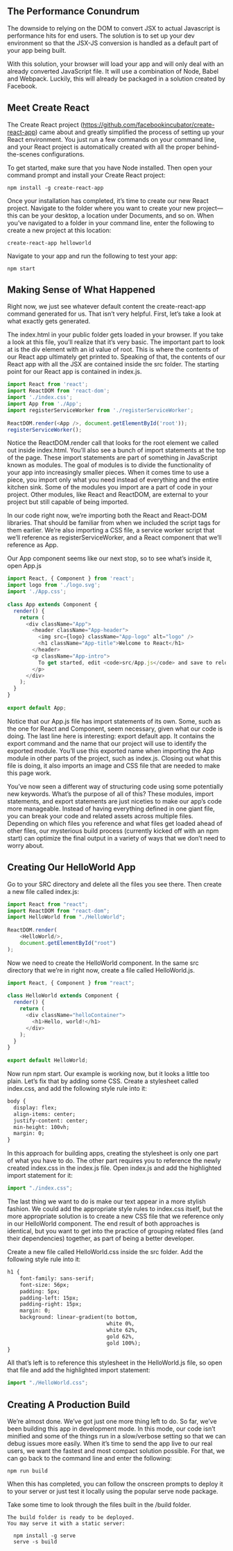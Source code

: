 ## The Performance Conundrum
The downside to relying on the DOM to convert JSX to actual Javascript is performance hits for end users. The solution is to set up your dev environment so that the JSX-JS conversion is handled as a default part of your app being built.

With this solution, your browser will load your app and will only deal with an already converted JavaScript file. It will use a combination of Node, Babel and Webpack. Luckily, this will already be packaged in a solution created by Facebook.

## Meet Create React
The Create React project (https://github.com/facebookincubator/create-react-app) came about and greatly simplified the process of setting up your React environment. You just run a few commands on your command line, and your React project is automatically created with all the proper behind-the-scenes configurations.

To get started, make sure that you have Node installed. Then open your command prompt and install your Create React project:

```console
npm install -g create-react-app
```

Once your installation has completed, it’s time to create our new React project. Navigate to the folder where you want to create your new project—this can be your desktop, a location under Documents, and so on. When you’ve navigated to a folder in your command line, enter the following to create a new project at this location:

```console
create-react-app helloworld
```

Navigate to your app and run the following to test your app:
```console
npm start
```

## Making Sense of What Happened
Right now, we just see whatever default content the create-react-app command generated for us. That isn’t very helpful. First, let’s take a look at what exactly gets generated.

The index.html in your public folder gets loaded in your browser. If you take a look at this file, you’ll realize that it’s very basic. The important part to look at is the div element with an id value of root. This is where the contents of our React app ultimately get printed to. Speaking of that, the contents of our React app with all the JSX are contained inside the src folder. The starting point for our React app is contained in index.js.

```javascript
import React from 'react';
import ReactDOM from 'react-dom';
import './index.css';
import App from './App';
import registerServiceWorker from './registerServiceWorker';
 
ReactDOM.render(<App />, document.getElementById('root'));
registerServiceWorker();
```

Notice the ReactDOM.render call that looks for the root element we called out inside index.html. You’ll also see a bunch of import statements at the top of the page. These import statements are part of something in JavaScript known as modules. The goal of modules is to divide the functionality of your app into increasingly smaller pieces. When it comes time to use a piece, you import only what you need instead of everything and the entire kitchen sink. Some of the modules you import are a part of code in your project. Other modules, like React and ReactDOM, are external to your project but still capable of being imported. 

In our code right now, we’re importing both the React and React-DOM libraries. That should be familiar from when we included the script tags for them earlier. We’re also importing a CSS file, a service worker script that we’ll reference as registerServiceWorker, and a React component that we’ll reference as App.

Our App component seems like our next stop, so to see what’s inside it, open App.js

```javascript
import React, { Component } from 'react';
import logo from './logo.svg';
import './App.css';
 
class App extends Component {
  render() {
    return (
      <div className="App">
        <header className="App-header">
          <img src={logo} className="App-logo" alt="logo" />
          <h1 className="App-title">Welcome to React</h1>
        </header>
        <p className="App-intro">
          To get started, edit <code>src/App.js</code> and save to reload.
        </p>
      </div>
    );
  }
}
 
export default App;
```

Notice that our App.js file has import statements of its own. Some, such as the one for React and Component, seem necessary, given what our code is doing. The last line here is interesting: export default app. It contains the export command and the name that our project will use to identify the exported module. You’ll use this exported name when importing the App module in other parts of the project, such as index.js. Closing out what this file is doing, it also imports an image and CSS file that are needed to make this page work.

You’ve now seen a different way of structuring code using some potentially new keywords. What’s the purpose of all of this? These modules, import statements, and export statements are just niceties to make our app’s code more manageable. Instead of having everything defined in one giant file, you can break your code and related assets across multiple files. Depending on which files you reference and what files get loaded ahead of other files, our mysterious build process (currently kicked off with an npm start) can optimize the final output in a variety of ways that we don’t need to worry about.

## Creating Our HelloWorld App
Go to your SRC directory and delete all the files you see there. Then create a new file called index.js:

```javascript
import React from "react";
import ReactDOM from "react-dom";
import HelloWorld from "./HelloWorld";
 
ReactDOM.render(
    <HelloWorld/>,
    document.getElementById("root")
);
```

Now we need to create the HelloWorld component. In the same src directory that we’re in right now, create a file called HelloWorld.js.

```javascript
import React, { Component } from "react";
 
class HelloWorld extends Component {
  render() {
    return (
      <div className="helloContainer">
        <h1>Hello, world!</h1>
      </div>
    );
  }
}
 
export default HelloWorld;
```

Now run npm start. Our example is working now, but it looks a little too plain. Let’s fix that by adding some CSS. Create a stylesheet called index.css, and add the following style rule into it:

```html
body {
  display: flex;
  align-items: center;
  justify-content: center;
  min-height: 100vh;
  margin: 0;
}
```
In this approach for building apps, creating the stylesheet is only one part of what you have to do. The other part requires you to reference the newly created index.css in the index.js file. Open index.js and add the highlighted import statement for it:

```javascript
import "./index.css";
```

The last thing we want to do is make our text appear in a more stylish fashion. We could add the appropriate style rules to index.css itself, but the more appropriate solution is to create a new CSS file that we reference only in our HelloWorld component. The end result of both approaches is identical, but you want to get into the practice of grouping related files (and their dependencies) together, as part of being a better developer.

Create a new file called HelloWorld.css inside the src folder. Add the following style rule into it:

```html
h1 {
    font-family: sans-serif;
    font-size: 56px;
    padding: 5px;
    padding-left: 15px;
    padding-right: 15px;
    margin: 0;
    background: linear-gradient(to bottom,
                                white 0%,
                                white 62%,
                                gold 62%,
                                gold 100%);
}
```

All that’s left is to reference this stylesheet in the HelloWorld.js file, so open that file and add the highlighted import statement:

```javascript
import "./HelloWorld.css";
```
## Creating A Production Build
We’re almost done. We’ve got just one more thing left to do. So far, we’ve been building this app in development mode. In this mode, our code isn’t minified and some of the things run in a slow/verbose setting so that we can debug issues more easily. When it’s time to send the app live to our real users, we want the fastest and most compact solution possible. For that, we can go back to the command line and enter the following:

```console
npm run build
```

When this has completed, you can follow the onscreen prompts to deploy it to your server or just test it locally using the popular serve node package.

Take some time to look through the files built in the /build folder.

```console
The build folder is ready to be deployed.
You may serve it with a static server:

  npm install -g serve
  serve -s build
```